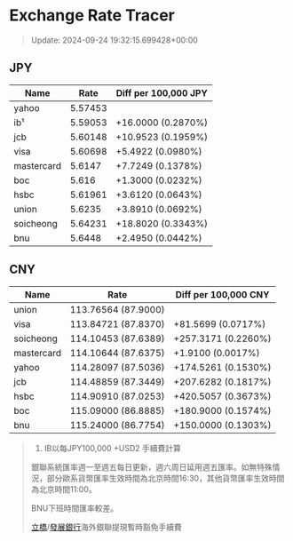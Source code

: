 # Exchange Rate Tracer

> Update: 2024-09-24 19:32:15.699428+00:00

## JPY

| Name       |    Rate | Diff per 100,000 JPY   |
|------------|---------|------------------------|
| yahoo      | 5.57453 |                        |
| ib¹        | 5.59053 | +16.0000 (0.2870%)     |
| jcb        | 5.60148 | +10.9523 (0.1959%)     |
| visa       | 5.60698 | +5.4922 (0.0980%)      |
| mastercard | 5.6147  | +7.7249 (0.1378%)      |
| boc        | 5.616   | +1.3000 (0.0232%)      |
| hsbc       | 5.61961 | +3.6120 (0.0643%)      |
| union      | 5.6235  | +3.8910 (0.0692%)      |
| soicheong  | 5.64231 | +18.8020 (0.3343%)     |
| bnu        | 5.6448  | +2.4950 (0.0442%)      |

## CNY

| Name       | Rate                | Diff per 100,000 CNY   |
|------------|---------------------|------------------------|
| union      | 113.76564	(87.9000) |                        |
| visa       | 113.84721	(87.8370) | +81.5699 (0.0717%)     |
| soicheong  | 114.10453	(87.6389) | +257.3171 (0.2260%)    |
| mastercard | 114.10644	(87.6375) | +1.9100 (0.0017%)      |
| yahoo      | 114.28097	(87.5036) | +174.5261 (0.1530%)    |
| jcb        | 114.48859	(87.3449) | +207.6282 (0.1817%)    |
| hsbc       | 114.90910	(87.0253) | +420.5057 (0.3673%)    |
| boc        | 115.09000	(86.8885) | +180.9000 (0.1574%)    |
| bnu        | 115.24000	(86.7754) | +150.0000 (0.1303%)    |


> 1. IB以每JPY100,000 +USD2 手續費計算
>
> 銀聯系統匯率週一至週五每日更新，週六周日延用週五匯率。如無特殊情況，部分歐系貨幣匯率生效時間為北京時間16:30，其他貨幣匯率生效時間為北京時間11:00。
>
> BNU下班時間匯率較差。
>
> [立橋](https://www.wlbank.com.mo/uploads/ueditor/file/20181211/1544536513900230.pdf)/[發展銀行](https://www.mdb.com.mo/Service_Charges_20230728.pdf)海外銀聯提現暫時豁免手續費

